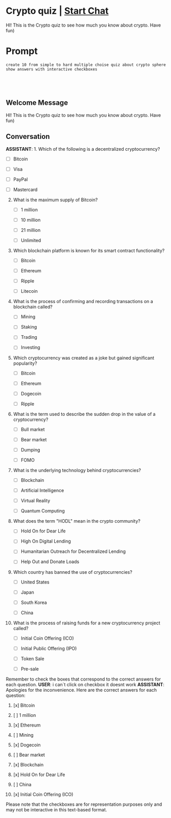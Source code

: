 

# Crypto quiz | [Start Chat](https://gptcall.net/chat.html?data=%7B%22contact%22%3A%7B%22id%22%3A%22OwCuPVazy8pETtchA69D8%22%2C%22flow%22%3Atrue%7D%7D)
HI! This is the Crypto quiz to see how much you know about crypto. Have fun)

# Prompt

```
create 10 from simple to hard multiple choise quiz about crypto sphere 
show answers with interactive checkboxes





```

## Welcome Message
HI! This is the Crypto quiz to see how much you know about crypto. Have fun)

## Conversation

**ASSISTANT**: 1. Which of the following is a decentralized cryptocurrency?

   - [ ] Bitcoin

   - [ ] Visa

   - [ ] PayPal

   - [ ] Mastercard



2. What is the maximum supply of Bitcoin?

   - [ ] 1 million

   - [ ] 10 million

   - [ ] 21 million

   - [ ] Unlimited



3. Which blockchain platform is known for its smart contract functionality?

   - [ ] Bitcoin

   - [ ] Ethereum

   - [ ] Ripple

   - [ ] Litecoin



4. What is the process of confirming and recording transactions on a blockchain called?

   - [ ] Mining

   - [ ] Staking

   - [ ] Trading

   - [ ] Investing



5. Which cryptocurrency was created as a joke but gained significant popularity?

   - [ ] Bitcoin

   - [ ] Ethereum

   - [ ] Dogecoin

   - [ ] Ripple



6. What is the term used to describe the sudden drop in the value of a cryptocurrency?

   - [ ] Bull market

   - [ ] Bear market

   - [ ] Dumping

   - [ ] FOMO



7. What is the underlying technology behind cryptocurrencies?

   - [ ] Blockchain

   - [ ] Artificial Intelligence

   - [ ] Virtual Reality

   - [ ] Quantum Computing



8. What does the term "HODL" mean in the crypto community?

   - [ ] Hold On for Dear Life

   - [ ] High On Digital Lending

   - [ ] Humanitarian Outreach for Decentralized Lending

   - [ ] Help Out and Donate Loads



9. Which country has banned the use of cryptocurrencies?

   - [ ] United States

   - [ ] Japan

   - [ ] South Korea

   - [ ] China



10. What is the process of raising funds for a new cryptocurrency project called?

    - [ ] Initial Coin Offering (ICO)

    - [ ] Initial Public Offering (IPO)

    - [ ] Token Sale

    - [ ] Pre-sale



Remember to check the boxes that correspond to the correct answers for each question.
**USER**: i can`t click on checkbox it doesnt work
**ASSISTANT**: Apologies for the inconvenience. Here are the correct answers for each question:



1. [x] Bitcoin

2. [ ] 1 million

3. [x] Ethereum

4. [ ] Mining

5. [x] Dogecoin

6. [ ] Bear market

7. [x] Blockchain

8. [x] Hold On for Dear Life

9. [ ] China

10. [x] Initial Coin Offering (ICO)



Please note that the checkboxes are for representation purposes only and may not be interactive in this text-based format.

